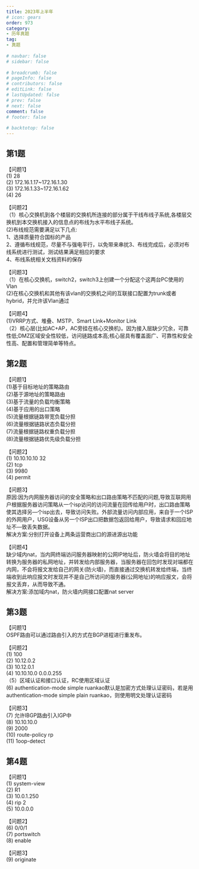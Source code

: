 ```yaml
---  
title: 2023年上半年  
# icon: gears  
order: 973  
category:  
- 历年真题  
tag:  
- 真题  
  
# navbar: false  
# sidebar: false  
  
# breadcrumb: false  
# pageInfo: false  
# contributors: false  
# editLink: false  
# lastUpdated: false  
# prev: false  
# next: false  
comment: false  
# footer: false  
  
# backtotop: false  
---  
```

## 第1题 ##

【问题1】  
(1) 28  
(2) 172.16.1.17~172.16.1.30  
(3) 172.16.1.33~172.16.1.62  
(4) 26  
  
【问题2】  
（1）核心交换机到各个楼层的交换机所连接的部分属于干线布线子系统,各楼层交换机到本交换机接入的信息点的布线为水平布线子系统。  
(2)布线规范需要满足以下几点:  
1、选择质量符合国标的产品  
2、遵循布线规范，尽量不与强电平行，以免带来串扰3、布线完成后，必须对布线系统进行测试，测试结果满足相应的要求  
4、布线系统相关文档资料的保存  
  
【问题3】  
（1）在核心交换机，switch2，switch3上创建一个分配这个这两台PC使用的Vlan  
(2)在核心交换机和其他有该vlan的交换机之间的互联接口配置为trunk或者hybrid，并允许该Vlan通过  
  
【问题4】  
(1)VRRP方式、堆叠、MSTP、Smart Link+Monitor Link  
（2）核心层(比如AC+AP，AC旁挂在核心交换机)。因为接入层缺少冗余，可靠性低;DMZ区域安全性较低，访问链路成本高;核心层具有覆盖面广、可靠性和安全性高、配置和管理简单等特点。  


## 第2题 ##

【问题1】  
(1)基于目标地址的策略路由  
(2)基于源地址的策略路由  
(3)基于流量的负载均衡策略  
(4)基于应用的出口策略  
(5)流量根据链路带宽负载分担  
(6)流量根据链路状态负载分担  
(7)流量根据链路权重负载分担  
(8)流量根据链路优先级负载分担  
  
【问题2】  
(1) 10.10.10.10 32  
(2) tcp  
(3) 9980  
(4) permit  
  
【问题3】  
原因:因为内网服务器访问的安全策略和出口路由策略不匹配的问题,导致互联网用户根据服务器访问策略从一个isp访问的访问流量在回传给用户时，出口路由策略使其选择另—个isp出去，导致访问失败。外部流量访问内部应用，来自于一个ISP的外网用户，USG设备从另一个ISP出口把数据包返回给用户，导致请求和回应地址不—致丢失数据。  
解决方案:分别打开设备上两条运营商出口的源进源出功能  
  
【问题4】  
缺少域内nat，当内网终端访问服务器映射的公网IP地址后，防火墙会将目的地址转换为服务器的私网地址，并转发给内部服务器，当服务器在回包时发现对端都在内网，不会将报文发给自己的网关(防火墙)，而直接通过交换机转发给终端，当终端收到此响应报文时发现并不是自己所访问的服务器(公网地址)的响应报文，会将报文丢弃，从而导致不通。  
解决方案:添加域内nat，防火墙内网接口配置nat server  


## 第3题 ##

【问题1】  
OSPF路由可以通过路由引入的方式在BGP进程进行重发布。  
  
【问题2】  
(1) 100  
(2) 10.12.0.2  
(3) 10.12.0.1  
(4) 10.10.10.0 0.0.0.255  
（5）区域认证和接口认证，RC使用区域认证  
(6) authentication-mode simple ruankao默认是加密方式处理认证密码，若是用authentication-mode simple plain ruankao，则使用明文处理认证密码  
  
【问题3】  
(7) 允许IBGP路由引入IGP中  
(8) 10.10.10.0  
(9) 2000  
(10) route-policy rp  
(11) 1oop-detect  


## 第4题 ##

【问题1】  
(1) system-view  
(2) R1  
(3) 10.0.1.250  
(4) rip 2  
(5) 10.0.0.0  
  
【问题2】  
(6) 0/0/1  
(7) portswitch  
(8) enable  
  
【问题3】  
(9) originate  

